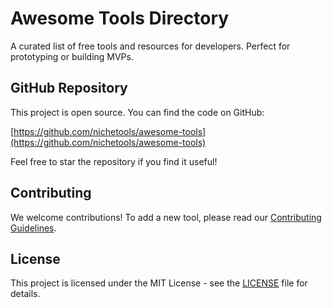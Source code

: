 # Awesome Tools Directory

A curated list of free tools and resources for developers. Perfect for prototyping or building MVPs.

## GitHub Repository

This project is open source. You can find the code on GitHub:

[https://github.com/nichetools/awesome-tools](https://github.com/nichetools/awesome-tools)

Feel free to star the repository if you find it useful!

## Contributing

We welcome contributions! To add a new tool, please read our [Contributing Guidelines](CONTRIBUTING.md).

## License

This project is licensed under the MIT License - see the [LICENSE](LICENSE) file for details.
